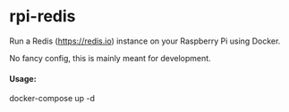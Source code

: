 # rpi-redis
Run a Redis (https://redis.io) instance on your Raspberry Pi using Docker.

No fancy config, this is mainly meant for development.

#### Usage:
docker-compose up -d
